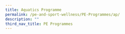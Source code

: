 ```yaml
---
title: Aquatics Programme
permalink: /pe-and-sport-wellness/PE-Programmes/ap/
description: ""
third_nav_title: PE Programmes
---
```

